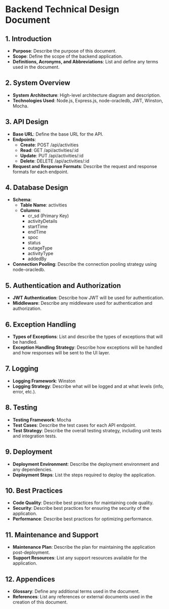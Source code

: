 # Backend Technical Design Document

## 1. Introduction
- **Purpose**: Describe the purpose of this document.
- **Scope**: Define the scope of the backend application.
- **Definitions, Acronyms, and Abbreviations**: List and define any terms used in the document.

## 2. System Overview
- **System Architecture**: High-level architecture diagram and description.
- **Technologies Used**: Node.js, Express.js, node-oracledb, JWT, Winston, Mocha.

## 3. API Design
- **Base URL**: Define the base URL for the API.
- **Endpoints**:
  - **Create**: POST /api/activities
  - **Read**: GET /api/activities/:id
  - **Update**: PUT /api/activities/:id
  - **Delete**: DELETE /api/activities/:id
- **Request and Response Formats**: Describe the request and response formats for each endpoint.

## 4. Database Design
- **Schema**: 
  - **Table Name**: activities
  - **Columns**:
    - cr_sd (Primary Key)
    - activityDetails
    - startTime
    - endTime
    - spoc
    - status
    - outageType
    - activityType
    - addedBy
- **Connection Pooling**: Describe the connection pooling strategy using node-oracledb.

## 5. Authentication and Authorization
- **JWT Authentication**: Describe how JWT will be used for authentication.
- **Middleware**: Describe any middleware used for authentication and authorization.

## 6. Exception Handling
- **Types of Exceptions**: List and describe the types of exceptions that will be handled.
- **Exception Handling Strategy**: Describe how exceptions will be handled and how responses will be sent to the UI layer.

## 7. Logging
- **Logging Framework**: Winston
- **Logging Strategy**: Describe what will be logged and at what levels (info, error, etc.).

## 8. Testing
- **Testing Framework**: Mocha
- **Test Cases**: Describe the test cases for each API endpoint.
- **Test Strategy**: Describe the overall testing strategy, including unit tests and integration tests.

## 9. Deployment
- **Deployment Environment**: Describe the deployment environment and any dependencies.
- **Deployment Steps**: List the steps required to deploy the application.

## 10. Best Practices
- **Code Quality**: Describe best practices for maintaining code quality.
- **Security**: Describe best practices for ensuring the security of the application.
- **Performance**: Describe best practices for optimizing performance.

## 11. Maintenance and Support
- **Maintenance Plan**: Describe the plan for maintaining the application post-deployment.
- **Support Resources**: List any support resources available for the application.

## 12. Appendices
- **Glossary**: Define any additional terms used in the document.
- **References**: List any references or external documents used in the creation of this document.
